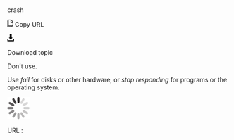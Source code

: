 # 

crash

![Copy URL](media/crash/Copy.png)
Copy URL

![Download](media/crash/Download.png)

Download topic

Don't use.

Use *fail* for disks or other hardware, or *stop responding* for programs or the operating system. 

![In progress](media/crash/activity-large.gif)

URL :
